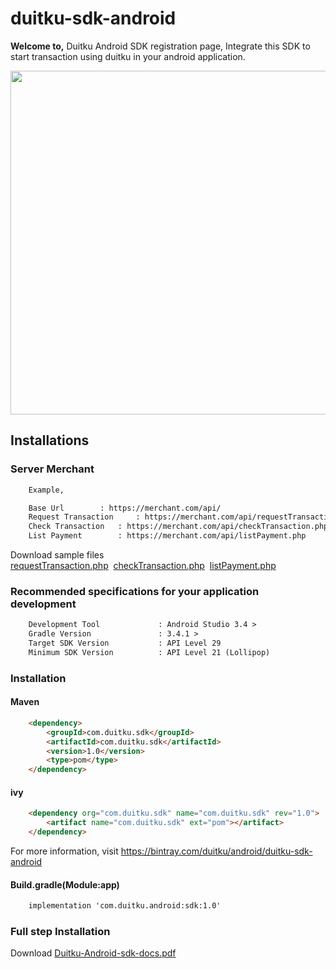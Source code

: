 <h1>duitku-sdk-android</h1>


<b>Welcome to,</b> Duitku Android SDK registration page, Integrate this SDK to start transaction using duitku in your android application.

<div align="center">
    <img style="align:center;" src="https://github.com/duitkupg/duitku-android-sdk/blob/master/img/transactionflow.png" width="550px"</img> 
</div>



<h2>Installations</h2>

<h3>Server Merchant</h3>


```html
	Example,

	Base Url 		: https://merchant.com/api/
	Request Transaction 	: https://merchant.com/api/requestTransaction.php
	Check Transaction	: https://merchant.com/api/checkTransaction.php
	List Payment		: https://merchant.com/api/listPayment.php
```
Download sample files <a href="https://github.com/duitkupg/duitku-android-sdk/blob/master/Webserver/requestTransaction.php" download="requestTransaction.php">requestTransaction.php</a>&nbsp;&nbsp;<a href="https://github.com/duitkupg/duitku-android-sdk/blob/master/Webserver/checkTransaction.php" download="checkTransaction.php">checkTransaction.php</a>&nbsp;&nbsp;<a href="https://github.com/duitkupg/duitku-android-sdk/blob/master/Webserver/listPayment.php" download="listPayment.php">listPayment.php</a>


<h3>Recommended specifications for your application development</h3>


```html
	Development Tool       		 : Android Studio 3.4 > 
	Gradle Version         		 : 3.4.1 > 
	Target SDK Version     		 : API Level 29 
	Minimum SDK Version   		 : API Level 21 (Lollipop) 
```








<h3>Installation</h3>

<h4>Maven</h4>

```html
	<dependency>
		<groupId>com.duitku.sdk</groupId>
		<artifactId>com.duitku.sdk</artifactId>
		<version>1.0</version>
		<type>pom</type>
	</dependency>
```
<h4>ivy</h4>

```html
	<dependency org="com.duitku.sdk" name="com.duitku.sdk" rev="1.0">
		<artifact name="com.duitku.sdk" ext="pom"></artifact>
	</dependency>
```

For more information, visit https://bintray.com/duitku/android/duitku-sdk-android

<h4>Build.gradle(Module:app)</h4>

```html
	implementation 'com.duitku.android:sdk:1.0'
```


<h3>Full step Installation </h3>
Download  <a href="https://github.com/duitkupg/duitku-android-sdk/blob/master/Docs/requestTransaction.php" download="requestTransaction.php">Duitku-Android-sdk-docs.pdf</a>

